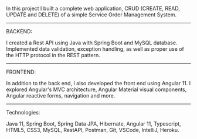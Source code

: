 In this project I built a complete web application, CRUD (CREATE, READ, UPDATE and DELETE) of a simple Service Order Management System. 
___________________________________________________________________________________________________________________________________________________________________________________________
BACKEND:

I created a Rest API using Java with Spring Boot and MySQL database. Implemented data validation, exception handling, as well as proper use of the HTTP protocol in the REST pattern.

___________________________________________________________________________________________________________________________________________________________________________________________
FRONTEND:

In addition to the back end, I also developed the front end using Angular 11. I explored Angular's MVC architecture, Angular Material visual components, Angular reactive forms, navigation and more.

___________________________________________________________________________________________________________________________________________________________________________________________
Technologies:

Java 11, Spring Boot, Spring Data JPA, Hibernate, Angular 11, Typescript, HTML5, CSS3, MySQL, RestAPI, Postman, Git, VSCode, IntelliJ, Heroku. 
